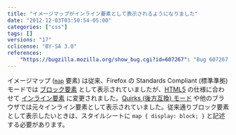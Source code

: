 ```yaml
---
title: "イメージマップがインライン要素として表示されるようになりました"
date: "2012-12-03T03:50:54-05:00"
categories: ["css"]
tags: []
versions: "17"
cclicense: "BY-SA 3.0"
references:
    "https://bugzilla.mozilla.org/show_bug.cgi?id=607267": "Bug 607267 – Image maps are display:block, but the HTML spec says they should be inline"
---
```

イメージマップ ([`map`](https://developer.mozilla.org/ja/docs/HTML/Element/map) 要素) は従来、Firefox の Standards Compliant (標準準拠) モードでは [ブロック要素](https://developer.mozilla.org/ja/docs/HTML/Block-level_elements) として表示されていましたが、[HTML5](https://developer.mozilla.org/ja/docs/HTML/HTML5) の仕様に合わせて [インライン要素](https://developer.mozilla.org/ja/docs/HTML/Inline_elements) に変更されました。[Quirks (後方互換) モード](https://developer.mozilla.org/ja/docs/Mozilla_Quirks_Mode_Behavior) や他のブラウザでは元々インライン要素として表示されていました。従来通りブロック要素として表示したいときは、スタイルシートに `map { display: block; }` と記述する必要があります。
